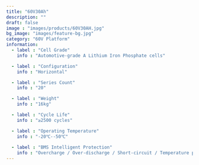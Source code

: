 ```yaml
---
title: "60V30Ah"
description: ""
draft: false
image : "images/products/60V30AH.jpg"
bg_image: "images/feature-bg.jpg"
category: "60V Platform"
information:
  - label : "Cell Grade"
    info : "Automotive-grade A Lithium Iron Phosphate cells"

  - label : "Configuration"
    info : "Horizontal"

  - label : "Series Count"
    info : "20"

  - label : "Weight"
    info : "16kg"

  - label : "Cycle Life"
    info : "≥2500 cycles"

  - label : "Operating Temperature"
    info : "-20℃--50℃"
    
  - label : "BMS Intelligent Protection"
    info : "Overcharge / Over-discharge / Short-circuit / Temperature protection"
---
```

